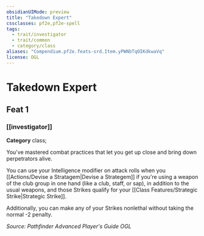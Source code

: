 ```yaml
---
obsidianUIMode: preview
title: "Takedown Expert"
cssclasses: pf2e,pf2e-spell
tags:
  - trait/investigator
  - trait/common
  - category/class
aliases: "Compendium.pf2e.feats-srd.Item.yPWNbTqOIKdkwaVq"
license: OGL
---
```

# Takedown Expert
## Feat 1
### [[investigator]]

**Category** class; 




You've mastered combat practices that let you get up close and bring down perpetrators alive.

You can use your Intelligence modifier on attack rolls when you [[Actions/Devise a Stratagem|Devise a Strategem]] if you're using a weapon of the club group in one hand (like a club, staff, or sap), in addition to the usual weapons, and those Strikes qualify for your [[Class Features/Strategic Strike|Strategic Strike]].

Additionally, you can make any of your Strikes nonlethal without taking the normal -2 penalty.

*Source: Pathfinder Advanced Player's Guide*
*OGL*